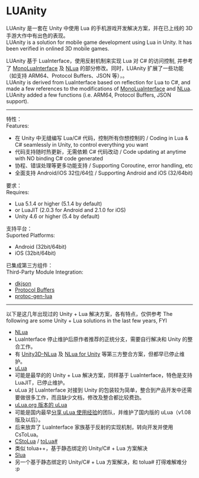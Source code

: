 # LUAnity

LUAnity 是一套在 Unity 中使用 Lua 的手机游戏开发解决方案，并在已上线的 3D 手游大作中有出色的表现。  
LUAnity is a solution for mobile game development using Lua in Unity. It has been verified in onlined 3D mobile games.

LUAnity 基于 LuaInterface，使用反射机制来实现 Lua 对 C# 的访问控制, 并参考了 [MonoLuaInterface](https://github.com/stevedonovan/MonoLuaInterface) 及 [NLua](https://github.com/NLua/NLua) 的部分修改。同时，LUAnity 扩展了一些功能（如支持 ARM64、Protocol Buffers、JSON 等），。  
LUAnity is derived from LuaInterface based on reflection for Lua to C#, and made a few references to the modifications of [MonoLuaInterface](https://github.com/stevedonovan/MonoLuaInterface) and [NLua](https://github.com/NLua/NLua). LUAnity added a few functions (i.e. ARM64, Protocol Buffers, JSON support).

***

特性：  
Features:
- 在 Unity 中无缝编写 Lua/C# 代码，控制所有你想控制的 / Coding in Lua & C# seamlessly in Unity, to control everything you want
- 代码支持随时热更新，无需依赖 C# 代码改动 / Code updating at anytime with NO binding C# code generated
- 协程、错误处理等更多功能支持 / Supporting Coroutine, error handling, etc
- 全面支持 Android/iOS 32位/64位 / Supporting Android and iOS (32/64bit)

要求：  
Requires:
- Lua 5.1.4 or higher (5.1.4 by default)
 - or LuaJIT (2.0.3 for Android and 2.1.0 for iOS)
- Unity 4.6 or higher (5.4 by default)

支持平台：  
Suported Platforms:
- Android (32bit/64bit)
- iOS (32bit/64bit)

已集成第三方组件：  
Third-Party Module Integration:
- [dkjson](http://dkolf.de/src/dkjson-lua.fsl/home)
- [Protocol Buffers](https://github.com/google/protobuf)
- [protoc-gen-lua](https://github.com/paynechu/protoc-gen-lua)

***

以下是这几年出现过的 Unity + Lua 解决方案，各有特点，仅供参考 
The following are some Unity + Lua solutions in the last few years, FYI

- [NLua](https://github.com/NLua/NLua) 
 - LuaInterface 停止维护后原作者推荐的正统分支，需要自行解决和 Unity 的整合工作。
 - 有 [Unity3D-NLua](https://github.com/Mervill/Unity3D-NLua) 及 [NLua for Unity](https://www.assetstore.unity3d.com/cn/#!/content/17389) 等第三方整合方案，但都早已停止维护。
- [uLua](https://www.assetstore.unity3d.com/en/#!/content/13887)
 - 可能是最早的的 Unity + Lua 解决方案，同样基于 LuaInterface，特色是支持 LuaJIT，已停止维护。
 - uLua 对 LuaInterface 对接到 Unity 的包装较为简单，整合到产品开发中还需要做很多工作，而且缺少文档，修改及整合都比较费劲。
- [uLua.org 版本的 uLua](http://ulua.org/download.html)
 - 可能是国内最早[分享 uLua 使用经验](http://www.ceeger.com/forum/read.php?tid=16483)的团队，并维护了国内版的 uLua（v1.08 版及以后）。
 - 后来放弃了 LuaInterface 家族基于反射的实现机制，转向开发并使用 CsToLua。
- [CStoLua](https://github.com/topameng/CsToLua) / [toLua#](https://github.com/topameng/tolua)
 - 类似 tolua++，基于静态绑定的 Unity/C# + Lua 方案解决
- [Slua](https://github.com/pangweiwei/slua)
 - 另一个基于静态绑定的 Unity/C# + Lua 方案解决，和 tolua# 打得难解难分 :p
